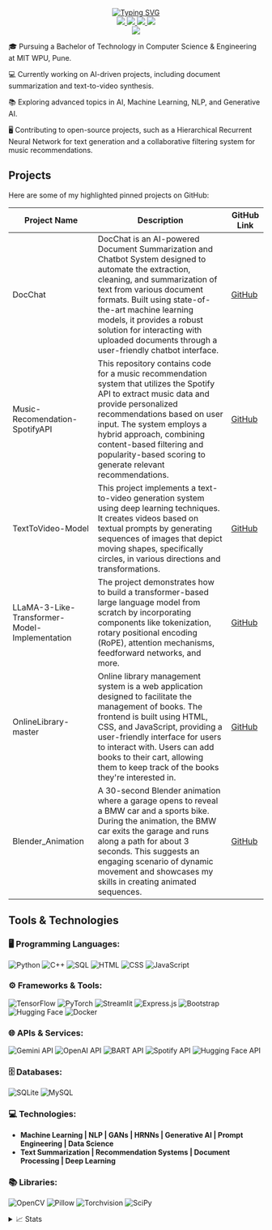 <p align="center">
  <a href="https://github.com/SushainDevi">
    <img src="https://readme-typing-svg.demolab.com?font=Georgia&size=18&duration=2000&pause=100&multiline=true&width=500&height=80&lines=Sushain+Devi;Software+Developer+%7C+Engineer;Tech+%7C+Innovation+%7C+Creativity" alt="Typing SVG" />
  </a>
  <br/>
  <a href="https://COMING SOON">
    <img src="https://img.shields.io/badge/Website-COMING SOON-red?style=flat-square">
  </a>
  <a href="https://yourwebsite.com/Resume.pdf">
    <img src="https://img.shields.io/badge/PDF-Resume-red?style=flat-square&logo=adobe">
  </a>
  <a href="https://www.linkedin.com/in/sushaindevi/">
    <img src="https://img.shields.io/badge/-LinkedIn-blue?style=flat-square&logo=linkedin">
  </a>
  <a href="mailto:devisushain@gmail.com">
    <img src="https://img.shields.io/badge/-Email-red?style=flat-square&logo=gmail&logoColor=white">
  </a>
  <br/>
  <a href="https://github.com/SushainDevi">
    <img src="https://github-stats-alpha.vercel.app/api?username=SushainDevi&cc=22272e&tc=37BCF6&ic=fff&bc=0000">
  </a>
</p>

🎓 Pursuing a Bachelor of Technology in Computer Science & Engineering at MIT WPU, Pune.

💻 Currently working on AI-driven projects, including document summarization and text-to-video synthesis.

📚 Exploring advanced topics in AI, Machine Learning, NLP, and Generative AI.

🖥️ Contributing to open-source projects, such as a Hierarchical Recurrent Neural Network for text generation and a collaborative filtering system for music recommendations.


## Projects

Here are some of my highlighted pinned projects on GitHub:

<table>
  <thead>
    <tr>
      <th>Project Name</th>
      <th>Description</th>
      <th>GitHub Link</th>
    </tr>
  </thead>
  <tbody>
    <tr>
      <td>DocChat</td>
      <td>DocChat is an AI-powered Document Summarization and Chatbot System designed to automate the extraction, cleaning, and summarization of text from various document formats. Built using state-of-the-art machine learning models, it provides a robust solution for interacting with uploaded documents through a user-friendly chatbot interface.</td>
      <td><a href="https://github.com/SushainDevi/DocChat">GitHub</a></td>
    </tr>
    <tr>
      <td>Music-Recomendation-SpotifyAPI</td>
      <td>This repository contains code for a music recommendation system that utilizes the Spotify API to extract music data and provide personalized recommendations based on user input. The system employs a hybrid approach, combining content-based filtering and popularity-based scoring to generate relevant recommendations.</td>
      <td><a href="https://github.com/SushainDevi/Music-Recomendation-SpotifyAPI">GitHub</a></td>
    </tr>
    <tr>
      <td>TextToVideo-Model</td>
      <td>This project implements a text-to-video generation system using deep learning techniques. It creates videos based on textual prompts by generating sequences of images that depict moving shapes, specifically circles, in various directions and transformations.</td>
      <td><a href="https://github.com/SushainDevi/TextToVideo-Model">GitHub</a></td>
    </tr>
    <tr>
      <td>LLaMA-3-Like-Transformer-Model-Implementation</td>
      <td>The project demonstrates how to build a transformer-based large language model from scratch by incorporating components like tokenization, rotary positional encoding (RoPE), attention mechanisms, feedforward networks, and more.</td>
      <td><a href="https://github.com/SushainDevi/LLaMA-3-Like-Transformer-Model-Implementation">GitHub</a></td>
    </tr>
    <tr>
      <td>OnlineLibrary-master</td>
      <td>Online library management system is a web application designed to facilitate the management of books. The frontend is built using HTML, CSS, and JavaScript, providing a user-friendly interface for users to interact with. Users can add books to their cart, allowing them to keep track of the books they're interested in.</td>
      <td><a href="https://github.com/SushainDevi/OnlineLibrary-master">GitHub</a></td>
    </tr>
    <tr>
      <td>Blender_Animation</td>
      <td>A 30-second Blender animation where a garage opens to reveal a BMW car and a sports bike. During the animation, the BMW car exits the garage and runs along a path for about 3 seconds. This suggests an engaging scenario of dynamic movement and showcases my skills in creating animated sequences.</td>
      <td><a href="https://github.com/SushainDevi/Blender_Animation">GitHub</a></td>
    </tr>
  </tbody>
</table>

## Tools & Technologies

### 🖥️ Programming Languages:
![Python](https://img.shields.io/badge/Python-3776AB?style=flat-square&logo=python&logoColor=white)
![C++](https://img.shields.io/badge/C++-00599C?style=flat-square&logo=c%2B%2B&logoColor=white)
![SQL](https://img.shields.io/badge/SQL-336791?style=flat-square&logo=postgresql&logoColor=white)
![HTML](https://img.shields.io/badge/HTML-E34F26?style=flat-square&logo=html5&logoColor=white)
![CSS](https://img.shields.io/badge/CSS-1572B6?style=flat-square&logo=css3&logoColor=white)
![JavaScript](https://img.shields.io/badge/JavaScript-F7DF1E?style=flat-square&logo=javascript&logoColor=black)

### ⚙️ Frameworks & Tools:
![TensorFlow](https://img.shields.io/badge/TensorFlow-FF6F00?style=flat-square&logo=tensorflow&logoColor=white)
![PyTorch](https://img.shields.io/badge/PyTorch-EE4C2C?style=flat-square&logo=pytorch&logoColor=white)
![Streamlit](https://img.shields.io/badge/Streamlit-FF4B4B?style=flat-square&logo=streamlit&logoColor=white)
![Express.js](https://img.shields.io/badge/Express.js-000000?style=flat-square&logo=express&logoColor=white)
![Bootstrap](https://img.shields.io/badge/Bootstrap-7952B3?style=flat-square&logo=bootstrap&logoColor=white)
![Hugging Face](https://img.shields.io/badge/Hugging%20Face-FFD500?style=flat-square&logo=huggingface&logoColor=white)
![Docker](https://img.shields.io/badge/Docker-2496ED?style=flat-square&logo=docker&logoColor=white)

### 🌐 APIs & Services:
![Gemini API](https://img.shields.io/badge/Gemini%20API-gray?style=flat-square&logo=api)
![OpenAI API](https://img.shields.io/badge/OpenAI%20API-412991?style=flat-square&logo=openai)
![BART API](https://img.shields.io/badge/BART%20API-blue?style=flat-square&logo=api)
![Spotify API](https://img.shields.io/badge/Spotify%20API-1DB954?style=flat-square&logo=spotify&logoColor=white)
![Hugging Face API](https://img.shields.io/badge/Hugging%20Face%20API-FFD500?style=flat-square&logo=huggingface&logoColor=white)

### 🗄️ Databases:
![SQLite](https://img.shields.io/badge/SQLite-003B57?style=flat-square&logo=sqlite&logoColor=white)
![MySQL](https://img.shields.io/badge/MySQL-4479A1?style=flat-square&logo=mysql&logoColor=white)

### 💻 Technologies:
- **Machine Learning | NLP | GANs | HRNNs | Generative AI | Prompt Engineering | Data Science**
- **Text Summarization | Recommendation Systems | Document Processing | Deep Learning**

### 📚 Libraries:
![OpenCV](https://img.shields.io/badge/OpenCV-5C3EE8?style=flat-square&logo=opencv&logoColor=white)
![Pillow](https://img.shields.io/badge/Pillow-42B029?style=flat-square&logo=pillow&logoColor=white)
![Torchvision](https://img.shields.io/badge/Torchvision-EE4C2C?style=flat-square&logo=pytorch)
![SciPy](https://img.shields.io/badge/SciPy-8CAAE6?style=flat-square&logo=scipy&logoColor=white)

<details>
  <summary>📈 Stats</summary>
  <br>
  <img src="https://github-readme-stats.vercel.app/api?username=YourUsername&show_icons=true&theme=radical">
  <br>
  Currently Coding & Listening to:
  <br>
  <a href="https://open.spotify.com/playlist/6FuPRHeFZi0fvPTd2iKBrc" target="_blank">
      <img src="https://images.app.goo.gl/Z18u8K6UGXH5x99t9" alt="Spotify Icon">
  </a>
</details>
